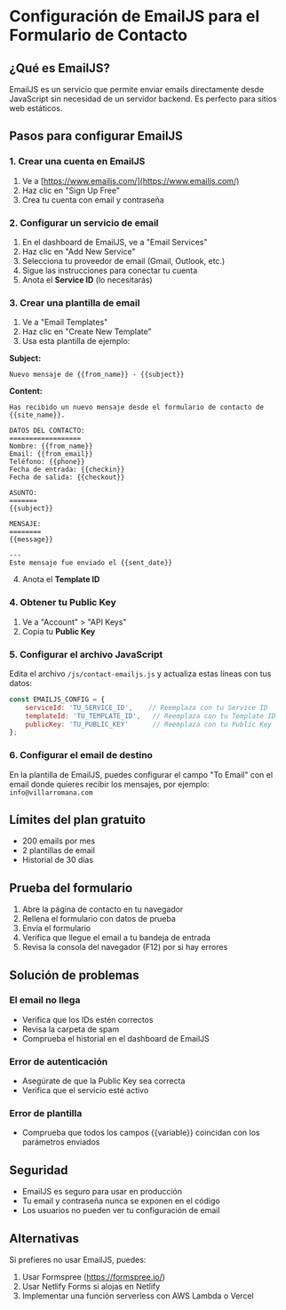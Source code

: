 # Configuración de EmailJS para el Formulario de Contacto

## ¿Qué es EmailJS?

EmailJS es un servicio que permite enviar emails directamente desde JavaScript sin necesidad de un servidor backend. Es perfecto para sitios web estáticos.

## Pasos para configurar EmailJS

### 1. Crear una cuenta en EmailJS

1. Ve a [https://www.emailjs.com/](https://www.emailjs.com/)
2. Haz clic en "Sign Up Free"
3. Crea tu cuenta con email y contraseña

### 2. Configurar un servicio de email

1. En el dashboard de EmailJS, ve a "Email Services"
2. Haz clic en "Add New Service"
3. Selecciona tu proveedor de email (Gmail, Outlook, etc.)
4. Sigue las instrucciones para conectar tu cuenta
5. Anota el **Service ID** (lo necesitarás)

### 3. Crear una plantilla de email

1. Ve a "Email Templates"
2. Haz clic en "Create New Template"
3. Usa esta plantilla de ejemplo:

**Subject:**
```
Nuevo mensaje de {{from_name}} - {{subject}}
```

**Content:**
```
Has recibido un nuevo mensaje desde el formulario de contacto de {{site_name}}.

DATOS DEL CONTACTO:
==================
Nombre: {{from_name}}
Email: {{from_email}}
Teléfono: {{phone}}
Fecha de entrada: {{checkin}}
Fecha de salida: {{checkout}}

ASUNTO:
=======
{{subject}}

MENSAJE:
========
{{message}}

---
Este mensaje fue enviado el {{sent_date}}
```

4. Anota el **Template ID**

### 4. Obtener tu Public Key

1. Ve a "Account" > "API Keys"
2. Copia tu **Public Key**

### 5. Configurar el archivo JavaScript

Edita el archivo `/js/contact-emailjs.js` y actualiza estas líneas con tus datos:

```javascript
const EMAILJS_CONFIG = {
    serviceId: 'TU_SERVICE_ID',    // Reemplaza con tu Service ID
    templateId: 'TU_TEMPLATE_ID',   // Reemplaza con tu Template ID
    publicKey: 'TU_PUBLIC_KEY'      // Reemplaza con tu Public Key
};
```

### 6. Configurar el email de destino

En la plantilla de EmailJS, puedes configurar el campo "To Email" con el email donde quieres recibir los mensajes, por ejemplo: `info@villarromana.com`

## Límites del plan gratuito

- 200 emails por mes
- 2 plantillas de email
- Historial de 30 días

## Prueba del formulario

1. Abre la página de contacto en tu navegador
2. Rellena el formulario con datos de prueba
3. Envía el formulario
4. Verifica que llegue el email a tu bandeja de entrada
5. Revisa la consola del navegador (F12) por si hay errores

## Solución de problemas

### El email no llega
- Verifica que los IDs estén correctos
- Revisa la carpeta de spam
- Comprueba el historial en el dashboard de EmailJS

### Error de autenticación
- Asegúrate de que la Public Key sea correcta
- Verifica que el servicio esté activo

### Error de plantilla
- Comprueba que todos los campos {{variable}} coincidan con los parámetros enviados

## Seguridad

- EmailJS es seguro para usar en producción
- Tu email y contraseña nunca se exponen en el código
- Los usuarios no pueden ver tu configuración de email

## Alternativas

Si prefieres no usar EmailJS, puedes:
1. Usar Formspree (https://formspree.io/)
2. Usar Netlify Forms si alojas en Netlify
3. Implementar una función serverless con AWS Lambda o Vercel